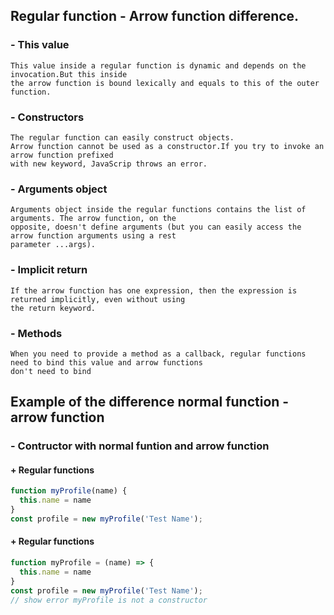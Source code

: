## Regular function - Arrow function difference.
  ### - This value
    This value inside a regular function is dynamic and depends on the invocation.But this inside 
    the arrow function is bound lexically and equals to this of the outer function.
  ### - Constructors
    The regular function can easily construct objects.
    Arrow function cannot be used as a constructor.If you try to invoke an arrow function prefixed 
    with new keyword, JavaScrip throws an error.
  ### - Arguments object
    Arguments object inside the regular functions contains the list of arguments. The arrow function, on the
    opposite, doesn't define arguments (but you can easily access the arrow function arguments using a rest 
    parameter ...args).
  ### - Implicit return
    If the arrow function has one expression, then the expression is returned implicitly, even without using 
    the return keyword.
  ### - Methods
    When you need to provide a method as a callback, regular functions need to bind this value and arrow functions
    don't need to bind

## Example of the difference normal function - arrow function
  ### - Contructor with normal funtion and arrow function 
  #### + Regular functions
  ```js 
  function myProfile(name) {
    this.name = name
  }
  const profile = new myProfile('Test Name');
  ```
  #### + Regular functions
  ```js 
  function myProfile = (name) => {
    this.name = name
  }
  const profile = new myProfile('Test Name');
  // show error myProfile is not a constructor
  ```
